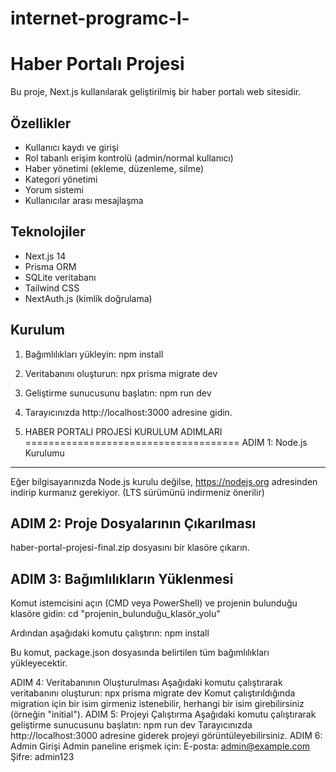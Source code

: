 # internet-programc-l-
# Haber Portalı Projesi

Bu proje, Next.js kullanılarak geliştirilmiş bir haber portalı web sitesidir.

## Özellikler

- Kullanıcı kaydı ve girişi
- Rol tabanlı erişim kontrolü (admin/normal kullanıcı)
- Haber yönetimi (ekleme, düzenleme, silme)
- Kategori yönetimi
- Yorum sistemi
- Kullanıcılar arası mesajlaşma

## Teknolojiler

- Next.js 14
- Prisma ORM
- SQLite veritabanı
- Tailwind CSS
- NextAuth.js (kimlik doğrulama)

## Kurulum

1. Bağımlılıkları yükleyin:
npm install

2. Veritabanını oluşturun:
npx prisma migrate dev

3. Geliştirme sunucusunu başlatın:
npm run dev

4. Tarayıcınızda http://localhost:3000 adresine gidin.
5. HABER PORTALI PROJESİ KURULUM ADIMLARI
=====================================
ADIM 1: Node.js Kurulumu
-----------------------
Eğer bilgisayarınızda Node.js kurulu değilse, https://nodejs.org adresinden indirip kurmanız gerekiyor.
(LTS sürümünü indirmeniz önerilir)

ADIM 2: Proje Dosyalarının Çıkarılması
-------------------------------------
haber-portal-projesi-final.zip dosyasını bir klasöre çıkarın.

ADIM 3: Bağımlılıkların Yüklenmesi
---------------------------------
Komut istemcisini açın (CMD veya PowerShell) ve projenin bulunduğu klasöre gidin:
cd "projenin_bulunduğu_klasör_yolu"

Ardından aşağıdaki komutu çalıştırın:
npm install

Bu komut, package.json dosyasında belirtilen tüm bağımlılıkları yükleyecektir.

ADIM 4: Veritabanının Oluşturulması
Aşağıdaki komutu çalıştırarak veritabanını oluşturun:
npx prisma migrate dev
Komut çalıştırıldığında migration için bir isim girmeniz istenebilir, herhangi bir isim girebilirsiniz
(örneğin "initial").
ADIM 5: Projeyi Çalıştırma
Aşağıdaki komutu çalıştırarak geliştirme sunucusunu başlatın:
npm run dev
Tarayıcınızda http://localhost:3000 adresine giderek projeyi görüntüleyebilirsiniz.
ADIM 6: Admin Girişi
Admin paneline erişmek için:
E-posta: admin@example.com
Şifre: admin123
